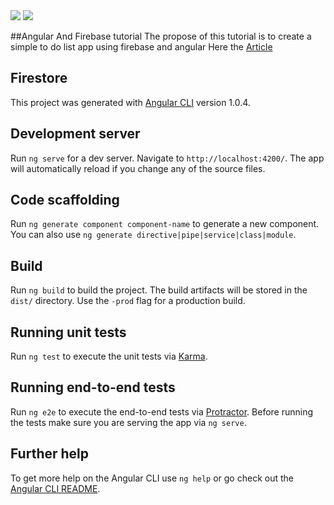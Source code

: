 <img src="https://www.google.it/url?sa=i&source=images&cd=&cad=rja&uact=8&ved=2ahUKEwi-wovE96beAhUEzaQKHVjDDjsQjRx6BAgBEAU&url=https%3A%2F%2Fangular.io%2Fpresskit&psig=AOvVaw2zxSK46WQ_XKph3im5Y-xC&ust=1540740430579779" >

<img src="https://www.google.it/url?sa=i&source=images&cd=&ved=2ahUKEwjpub7d96beAhXEDuwKHQ8ZBoYQjRx6BAgBEAU&url=https%3A%2F%2Fwww.kisspng.com%2Ffree%2Ffirebase.html&psig=AOvVaw0Nt1qN2K5pQ6ouDNxbywmn&ust=1540740486982009">

##Angular And Firebase tutorial
The propose of this tutorial is to create a simple to do list app using firebase and angular
Here the [Article](https://www.lotrek.it/blog/angular_firebase_todo_list)

## Firestore

This project was generated with [Angular CLI](https://github.com/angular/angular-cli) version 1.0.4.

## Development server

Run `ng serve` for a dev server. Navigate to `http://localhost:4200/`. The app will automatically reload if you change any of the source files.

## Code scaffolding

Run `ng generate component component-name` to generate a new component. You can also use `ng generate directive|pipe|service|class|module`.

## Build

Run `ng build` to build the project. The build artifacts will be stored in the `dist/` directory. Use the `-prod` flag for a production build.

## Running unit tests

Run `ng test` to execute the unit tests via [Karma](https://karma-runner.github.io).

## Running end-to-end tests

Run `ng e2e` to execute the end-to-end tests via [Protractor](http://www.protractortest.org/).
Before running the tests make sure you are serving the app via `ng serve`.

## Further help

To get more help on the Angular CLI use `ng help` or go check out the [Angular CLI README](https://github.com/angular/angular-cli/blob/master/README.md).
